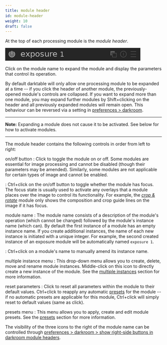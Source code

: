 ```yaml
---
title: module header
id: module-header
weight: 10
draft: false
---
```


At the top of each processing module is the _module header_. 

![module header](./module-header/module-header.png#w33)

Click on the module name to expand the module and display the parameters that control its operation.

By default darktable will only allow one processing module to be expanded at a time -- if you click the header of another module, the previously-opened module's controls are collapsed. If you want to expand more than one module, you may expand further modules by Shift+clicking on the header and all previously expanded modules will remain open. This behaviour can be reversed via a setting in [preferences > darkroom](../../../preferences-settings/darkroom.md).

---

**Note:** Expanding a module does not cause it to be activated. See below for how to activate modules.

---

The module header contains the following controls in order from left to right:

on/off button
: Click to toggle the module on or off. Some modules are essential for image processing and cannot be disabled (though their parameters may be amended). Similarly, some modules are not applicable for certain types of image and cannot be enabled.

: Ctrl+click on the on/off button to toggle whether the module has focus. The focus state is usually used to activate any overlays that a module places over the image to control its functionality. For example, the [_crop & rotate_](../../../module-reference/processing-modules/crop-rotate.md) module only shows the composition and crop guide lines on the image if it has focus. 

module name
: The module name consists of a description of the module's operation (which cannot be changed) followed by the module's instance name (which can). By default the first instance of a module has an empty instance name. If you create additional instances, the name of each new instance is initiated with a unique integer. For example, the second created instance of an exposure module will be automatically named `exposure 1`.

: Ctrl+click on a module's name to manually amend its instance name. 

multiple instance menu
: This drop-down menu allows you to create, delete, move and rename module instances. Middle-click on this icon to directly create a new instance of the module. See the [multiple instances](./multiple-instances.md) section for more information.

reset parameters
: Click to reset all parameters within the module to their default values. Ctrl+click to reapply any automatic [presets](./presets.md) for the module -- if no automatic presets are applicable for this module, Ctrl+click will simply reset to default values (same as click).

presets menu
: This menu allows you to apply, create and edit module presets. See the [presets](./presets.md) section for more information.

The visibility of the three icons to the right of the module name can be controlled through [preferences > darkroom > show right-side buttons in darkroom module headers](../../preferences-settings/darkroom.md).
